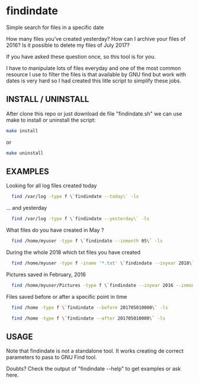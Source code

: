 # findindate

Simple search for files in a specific date

How many files you've created yesterday? How can I archive your files of 2016?
Is it possible to delete my files of July 2017?

If you have asked these question once, so this tool is for you.

I have to manipulate lots of files everyday and one of the most common resource
I use to filter the files is that available by GNU find but work with dates is
very hard so I had created this litle script to simplify these jobs.

## INSTALL / UNINSTALL

After clone this repo or just download de file "findindate.sh" we can use make to install or uninstall the script:

```bash
make install
```

or

```bash
make uninstall
```

## EXAMPLES

  Looking for all log files created today

```bash
  find /var/log -type f \`findindate --today\` -ls
```

  ... and yesterday

```bash
  find /var/log -type f \`findindate --yesterday\` -ls
```

  What files do you have created in May ?

```bash
  find /home/myuser -type f \`findindate --inmonth 05\` -ls
```

  During the whole 2018 which txt files you have created

```bash
  find /home/myuser -type f -iname '*.txt' \`findindate --inyear 2018\` -ls
```

  Pictures saved in February, 2016

```bash
  find /home/myuser/Pictures -type f \`findindate --inyear 2016 --inmonth 02\` -ls
```

  Files saved before or after a specific point in time

```bash
  find /home -type f \`findindate --before 201705010000\` -ls
```

```bash
  find /home -type f \`findindate --after 201705010000\` -ls
```

## USAGE

Note that findindate is not a standalone tool. It works creating de correct parameters to pass to GNU Find tool.

Doubts? Check the output of "findindate --help" to get examples or ask here.
